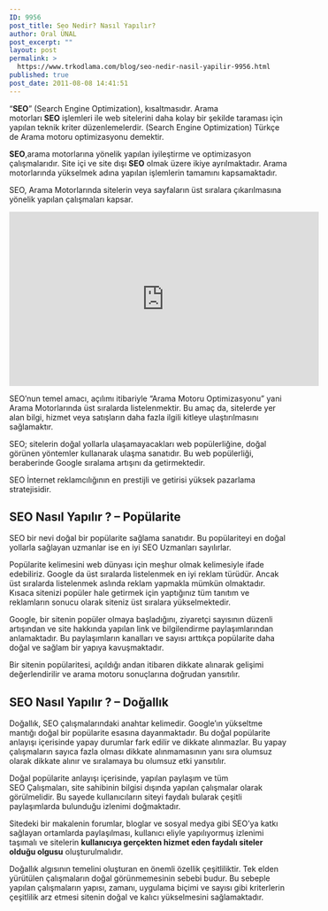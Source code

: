 ```yaml
---
ID: 9956
post_title: Seo Nedir? Nasıl Yapılır?
author: Oral ÜNAL
post_excerpt: ""
layout: post
permalink: >
  https://www.trkodlama.com/blog/seo-nedir-nasil-yapilir-9956.html
published: true
post_date: 2011-08-08 14:41:51
---
```

“<b>SEO</b>” (Search Engine Optimization), kısaltmasıdır. Arama motorları <b>SEO</b> işlemleri ile web sitelerini daha kolay bir şekilde taraması için yapılan teknik kriter düzenlemelerdir. (Search Engine Optimization) Türkçe de Arama motoru optimizasyonu demektir.

<strong>SEO</strong>,arama motorlarına yönelik yapılan iyileştirme ve optimizasyon çalışmalarıdır. Site içi ve site dışı <strong>SEO</strong> olmak üzere ikiye ayrılmaktadır. Arama motorlarında yükselmek adına yapılan işlemlerin tamamını kapsamaktadır.

SEO, Arama Motorlarında sitelerin veya sayfaların üst sıralara çıkarılmasına yönelik yapılan çalışmaları kapsar.

<iframe src="https://www.youtube.com/embed/-Z7YrsCBMnM?rel=0&amp;controls=0&amp;showinfo=0" width="560" height="315" frameborder="0" allowfullscreen="allowfullscreen"></iframe>

SEO’nun temel amacı, açılımı itibariyle “Arama Motoru Optimizasyonu” yani Arama Motorlarında üst sıralarda listelenmektir. Bu amaç da, sitelerde yer alan bilgi, hizmet veya satışların daha fazla ilgili kitleye ulaştırılmasını sağlamaktır.

SEO; sitelerin doğal yollarla ulaşamayacakları web popülerliğine, doğal görünen yöntemler kullanarak ulaşma sanatıdır. Bu web popülerliği, beraberinde Google sıralama artışını da getirmektedir.

SEO İnternet reklamcılığının en prestijli ve getirisi yüksek pazarlama stratejisidir.
<h2>SEO Nasıl Yapılır ? – Popülarite</h2>
SEO bir nevi doğal bir popülarite sağlama sanatıdır. Bu popülariteyi en doğal yollarla sağlayan uzmanlar ise en iyi SEO Uzmanları sayılırlar.

Popülarite kelimesini web dünyası için meşhur olmak kelimesiyle ifade edebiliriz. Google da üst sıralarda listelenmek en iyi reklam türüdür. Ancak üst sıralarda listelenmek aslında reklam yapmakla mümkün olmaktadır. Kısaca sitenizi popüler hale getirmek için yaptığınız tüm tanıtım ve reklamların sonucu olarak siteniz üst sıralara yükselmektedir.

Google, bir sitenin popüler olmaya başladığını, ziyaretçi sayısının düzenli artışından ve site hakkında yapılan link ve bilgilendirme paylaşımlarından anlamaktadır. Bu paylaşımların kanalları ve sayısı arttıkça popülarite daha doğal ve sağlam bir yapıya kavuşmaktadır.

Bir sitenin popülaritesi, açıldığı andan itibaren dikkate alınarak gelişimi değerlendirilir ve arama motoru sonuçlarına doğrudan yansıtılır.
<h2>SEO Nasıl Yapılır ? – Doğallık</h2>
Doğallık, SEO çalışmalarındaki anahtar kelimedir. Google’ın yükseltme mantığı doğal bir popülarite esasına dayanmaktadır. Bu doğal popülarite anlayışı içerisinde yapay durumlar fark edilir ve dikkate alınmazlar. Bu yapay çalışmaların sayıca fazla olması dikkate alınmamasının yanı sıra olumsuz olarak dikkate alınır ve sıralamaya bu olumsuz etki yansıtılır.

Doğal popülarite anlayışı içerisinde, yapılan paylaşım ve tüm SEO Çalışmaları, site sahibinin bilgisi dışında yapılan çalışmalar olarak görülmelidir. Bu sayede kullanıcıların siteyi faydalı bularak çeşitli paylaşımlarda bulunduğu izlenimi doğmaktadır.

Sitedeki bir makalenin forumlar, bloglar ve sosyal medya gibi SEO’ya katkı sağlayan ortamlarda paylaşılması, kullanıcı eliyle yapılıyormuş izlenimi taşımalı ve sitelerin <strong>kullanıcıya gerçekten hizmet eden faydalı siteler olduğu olgusu</strong> oluşturulmalıdır.

Doğallık algısının temelini oluşturan en önemli özellik çeşitliliktir. Tek elden yürütülen çalışmaların doğal görünmemesinin sebebi budur. Bu sebeple yapılan çalışmaların yapısı, zamanı, uygulama biçimi ve sayısı gibi kriterlerin çeşitlilik arz etmesi sitenin doğal ve kalıcı yükselmesini sağlamaktadır.